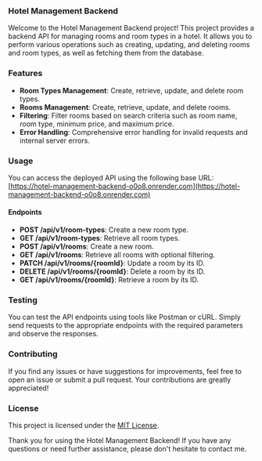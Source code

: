 ### Hotel Management Backend

Welcome to the Hotel Management Backend project! This project provides a backend API for managing rooms and room types in a hotel. It allows you to perform various operations such as creating, updating, and deleting rooms and room types, as well as fetching them from the database.

### Features

- **Room Types Management**: Create, retrieve, update, and delete room types.
- **Rooms Management**: Create, retrieve, update, and delete rooms.
- **Filtering**: Filter rooms based on search criteria such as room name, room type, minimum price, and maximum price.
- **Error Handling**: Comprehensive error handling for invalid requests and internal server errors.

### Usage

You can access the deployed API using the following base URL: [https://hotel-management-backend-o0o8.onrender.com](https://hotel-management-backend-o0o8.onrender.com)

#### Endpoints

- **POST /api/v1/room-types**: Create a new room type.
- **GET /api/v1/room-types**: Retrieve all room types.
- **POST /api/v1/rooms**: Create a new room.
- **GET /api/v1/rooms**: Retrieve all rooms with optional filtering.
- **PATCH /api/v1/rooms/{roomId}**: Update a room by its ID.
- **DELETE /api/v1/rooms/{roomId}**: Delete a room by its ID.
- **GET /api/v1/rooms/{roomId}**: Retrieve a room by its ID.

### Testing

You can test the API endpoints using tools like Postman or cURL. Simply send requests to the appropriate endpoints with the required parameters and observe the responses.

### Contributing

If you find any issues or have suggestions for improvements, feel free to open an issue or submit a pull request. Your contributions are greatly appreciated!

### License

This project is licensed under the [MIT License](LICENSE).

Thank you for using the Hotel Management Backend! If you have any questions or need further assistance, please don't hesitate to contact me.
